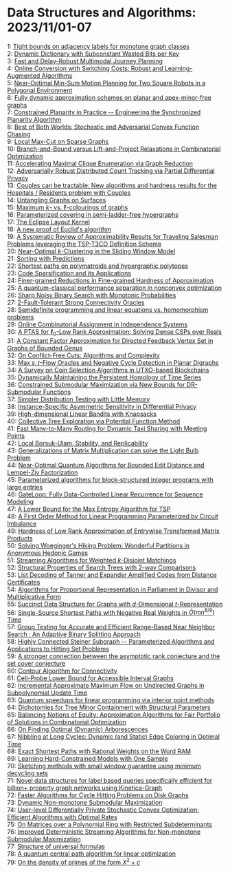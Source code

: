 # Data Structures and Algorithms: 2023/11/01-07  
1: [Tight bounds on adjacency labels for monotone graph classes](https://doi.org/10.48550/arXiv.2310.20522)  
2: [Dynamic Dictionary with Subconstant Wasted Bits per Key](https://doi.org/10.48550/arXiv.2310.20536)  
3: [Fast and Delay-Robust Multimodal Journey Planning](https://doi.org/10.48550/arXiv.2310.20554)  
4: [Online Conversion with Switching Costs: Robust and Learning-Augmented  Algorithms](https://doi.org/10.48550/arXiv.2310.20598)  
5: [Near-Optimal Min-Sum Motion Planning for Two Square Robots in a  Polygonal Environment](https://doi.org/10.48550/arXiv.2310.20615)  
6: [Fully dynamic approximation schemes on planar and apex-minor-free graphs](https://doi.org/10.48550/arXiv.2310.20623)  
7: [Constrained Planarity in Practice -- Engineering the Synchronized  Planarity Algorithm](https://doi.org/10.48550/arXiv.2310.20632)  
8: [Best of Both Worlds: Stochastic and Adversarial Convex Function Chasing](https://doi.org/10.48550/arXiv.2311.00181)  
9: [Local Max-Cut on Sparse Graphs](https://doi.org/10.48550/arXiv.2311.00182)  
10: [Branch-and-Bound versus Lift-and-Project Relaxations in Combinatorial  Optimization](https://doi.org/10.48550/arXiv.2311.00185)  
11: [Accelerating Maximal Clique Enumeration via Graph Reduction](https://doi.org/10.48550/arXiv.2311.00279)  
12: [Adversarially Robust Distributed Count Tracking via Partial Differential  Privacy](https://doi.org/10.48550/arXiv.2311.00346)  
13: [Couples can be tractable: New algorithms and hardness results for the  Hospitals / Residents problem with Couples](https://doi.org/10.48550/arXiv.2311.00405)  
14: [Untangling Graphs on Surfaces](https://doi.org/10.48550/arXiv.2311.00437)  
15: [Maximum $k$- vs. $\ell$-colourings of graphs](https://doi.org/10.48550/arXiv.2311.00440)  
16: [Parameterized covering in semi-ladder-free hypergraphs](https://doi.org/10.48550/arXiv.2311.00466)  
17: [The Eclipse Layout Kernel](https://doi.org/10.48550/arXiv.2311.00533)  
18: [A new proof of Euclid's algorithm](https://doi.org/10.48550/arXiv.2311.01474)  
19: [A Systematic Review of Approximability Results for Traveling Salesman  Problems leveraging the TSP-T3CO Definition Scheme](https://doi.org/10.48550/arXiv.2311.00604)  
20: [Near-Optimal $k$-Clustering in the Sliding Window Model](https://doi.org/10.48550/arXiv.2311.00642)  
21: [Sorting with Predictions](https://doi.org/10.48550/arXiv.2311.00749)  
22: [Shortest paths on polymatroids and hypergraphic polytopes](https://doi.org/10.48550/arXiv.2311.00779)  
23: [Code Sparsification and its Applications](https://doi.org/10.48550/arXiv.2311.00788)  
24: [Finer-grained Reductions in Fine-grained Hardness of Approximation](https://doi.org/10.48550/arXiv.2311.00798)  
25: [A quantum-classical performance separation in nonconvex optimization](https://doi.org/10.48550/arXiv.2311.00811)  
26: [Sharp Noisy Binary Search with Monotonic Probabilities](https://doi.org/10.48550/arXiv.2311.00840)  
27: [$2$-Fault-Tolerant Strong Connectivity Oracles](https://doi.org/10.48550/arXiv.2311.00854)  
28: [Semidefinite programming and linear equations vs. homomorphism problems](https://doi.org/10.48550/arXiv.2311.00882)  
29: [Online Combinatorial Assignment in Independence Systems](https://doi.org/10.48550/arXiv.2311.00890)  
30: [A PTAS for $\ell_0$-Low Rank Approximation: Solving Dense CSPs over  Reals](https://doi.org/10.48550/arXiv.2311.00892)  
31: [A Constant Factor Approximation for Directed Feedback Vertex Set in  Graphs of Bounded Genus](https://doi.org/10.48550/arXiv.2311.01026)  
32: [On Conflict-Free Cuts: Algorithms and Complexity](https://doi.org/10.48550/arXiv.2311.01077)  
33: [Max $s,t$-Flow Oracles and Negative Cycle Detection in Planar Digraphs](https://doi.org/10.48550/arXiv.2311.01094)  
34: [A Survey on Coin Selection Algorithms in UTXO-based Blockchains](https://doi.org/10.48550/arXiv.2311.01113)  
35: [Dynamically Maintaining the Persistent Homology of Time Series](https://doi.org/10.48550/arXiv.2311.01115)  
36: [Constrained Submodular Maximization via New Bounds for DR-Submodular  Functions](https://doi.org/10.48550/arXiv.2311.01129)  
37: [Simpler Distribution Testing with Little Memory](https://doi.org/10.48550/arXiv.2311.01145)  
38: [Instance-Specific Asymmetric Sensitivity in Differential Privacy](https://doi.org/10.48550/arXiv.2311.14681)  
39: [High-dimensional Linear Bandits with Knapsacks](https://doi.org/10.48550/arXiv.2311.01327)  
40: [Collective Tree Exploration via Potential Function Method](https://doi.org/10.48550/arXiv.2311.01354)  
41: [Fast Many-to-Many Routing for Dynamic Taxi Sharing with Meeting Points](https://doi.org/10.48550/arXiv.2311.01581)  
42: [Local Borsuk-Ulam, Stability, and Replicability](https://doi.org/10.48550/arXiv.2311.01599)  
43: [Generalizations of Matrix Multiplication can solve the Light Bulb  Problem](https://doi.org/10.48550/arXiv.2311.01630)  
44: [Near-Optimal Quantum Algorithms for Bounded Edit Distance and Lempel-Ziv  Factorization](https://doi.org/10.48550/arXiv.2311.01793)  
45: [Parameterized algorithms for block-structured integer programs with  large entries](https://doi.org/10.48550/arXiv.2311.01890)  
46: [GateLoop: Fully Data-Controlled Linear Recurrence for Sequence Modeling](https://doi.org/10.48550/arXiv.2311.01927)  
47: [A Lower Bound for the Max Entropy Algorithm for TSP](https://doi.org/10.48550/arXiv.2311.01950)  
48: [A First Order Method for Linear Programming Parameterized by Circuit  Imbalance](https://doi.org/10.48550/arXiv.2311.01959)  
49: [Hardness of Low Rank Approximation of Entrywise Transformed Matrix  Products](https://doi.org/10.48550/arXiv.2311.01960)  
50: [Solving Woeginger's Hiking Problem: Wonderful Partitions in Anonymous  Hedonic Games](https://doi.org/10.48550/arXiv.2311.02067)  
51: [Streaming Algorithms for Weighted $k$-Disjoint Matchings](https://doi.org/10.48550/arXiv.2311.02073)  
52: [Structural Properties of Search Trees with 2-way Comparisons](https://doi.org/10.48550/arXiv.2311.02224)  
53: [List Decoding of Tanner and Expander Amplified Codes from Distance  Certificates](https://doi.org/10.48550/arXiv.2311.02263)  
54: [Algorithms for Proportional Representation in Parliament in Divisor and  Multiplicative Form](https://doi.org/10.48550/arXiv.2311.02279)  
55: [Succinct Data Structure for Graphs with $d$-Dimensional  $t$-Representation](https://doi.org/10.48550/arXiv.2311.02427)  
56: [Single-Source Shortest Paths with Negative Real Weights in  $\tilde{O}(mn^{8/9})$ Time](https://doi.org/10.48550/arXiv.2311.02520)  
57: [Group Testing for Accurate and Efficient Range-Based Near Neighbor  Search : An Adaptive Binary Splitting Approach](https://doi.org/10.48550/arXiv.2311.02573)  
58: [Highly Connected Steiner Subgraph -- Parameterized Algorithms and  Applications to Hitting Set Problems](https://doi.org/10.48550/arXiv.2311.02708)  
59: [A stronger connection between the asymptotic rank conjecture and the set  cover conjecture](https://doi.org/10.48550/arXiv.2311.02774)  
60: [Contour Algorithm for Connectivity](https://doi.org/10.48550/arXiv.2311.02811)  
61: [Cell-Probe Lower Bound for Accessible Interval Graphs](https://doi.org/10.48550/arXiv.2311.02839)  
62: [Incremental Approximate Maximum Flow on Undirected Graphs in  Subpolynomial Update Time](https://doi.org/10.48550/arXiv.2311.03174)  
63: [Quantum speedups for linear programming via interior point methods](https://doi.org/10.48550/arXiv.2311.03215)  
64: [Dichotomies for Tree Minor Containment with Structural Parameters](https://doi.org/10.48550/arXiv.2311.03225)  
65: [Balancing Notions of Equity: Approximation Algorithms for Fair Portfolio  of Solutions in Combinatorial Optimization](https://doi.org/10.48550/arXiv.2311.03230)  
66: [On Finding Optimal (Dynamic) Arborescences](https://doi.org/10.48550/arXiv.2311.03262)  
67: [Nibbling at Long Cycles: Dynamic (and Static) Edge Coloring in Optimal  Time](https://doi.org/10.48550/arXiv.2311.03267)  
68: [Exact Shortest Paths with Rational Weights on the Word RAM](https://doi.org/10.48550/arXiv.2311.03321)  
69: [Learning Hard-Constrained Models with One Sample](https://doi.org/10.48550/arXiv.2311.03332)  
70: [Sketching methods with small window guarantee using minimum decycling  sets](https://doi.org/10.48550/arXiv.2311.03592)  
71: [Novel data structures for label based queries specifically efficient for  billion+ property graph networks using Kinetica-Graph](https://doi.org/10.48550/arXiv.2311.03631)  
72: [Faster Algorithms for Cycle Hitting Problems on Disk Graphs](https://doi.org/10.48550/arXiv.2311.03665)  
73: [Dynamic Non-monotone Submodular Maximization](https://doi.org/10.48550/arXiv.2311.03685)  
74: [User-level Differentially Private Stochastic Convex Optimization:  Efficient Algorithms with Optimal Rates](https://doi.org/10.48550/arXiv.2311.03797)  
75: [On Matrices over a Polynomial Ring with Restricted Subdeterminants](https://doi.org/10.48550/arXiv.2311.03845)  
76: [Improved Deterministic Streaming Algorithms for Non-monotone Submodular  Maximization](https://doi.org/10.48550/arXiv.2311.03895)  
77: [Structure of universal formulas](https://doi.org/10.48550/arXiv.2311.03910)  
78: [A quantum central path algorithm for linear optimization](https://doi.org/10.48550/arXiv.2311.03977)  
79: [On the density of primes of the form $X^2+c$](https://doi.org/10.48550/arXiv.2311.05647)  